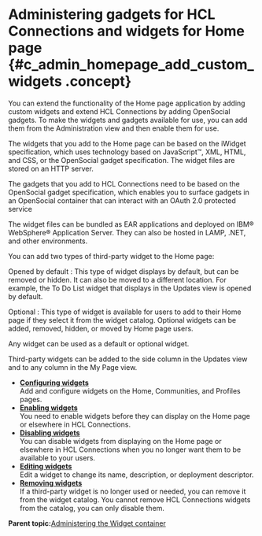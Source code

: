 # Administering gadgets for HCL Connections and widgets for Home page {#c_admin_homepage_add_custom_widgets .concept}

You can extend the functionality of the Home page application by adding custom widgets and extend HCL Connections by adding OpenSocial gadgets. To make the widgets and gadgets available for use, you can add them from the Administration view and then enable them for use.

The widgets that you add to the Home page can be based on the iWidget specification, which uses technology based on JavaScript™, XML, HTML, and CSS, or the OpenSocial gadget specification. The widget files are stored on an HTTP server.

The gadgets that you add to HCL Connections need to be based on the OpenSocial gadget specification, which enables you to surface gadgets in an OpenSocial container that can interact with an OAuth 2.0 protected service

The widget files can be bundled as EAR applications and deployed on IBM® WebSphere® Application Server. They can also be hosted in LAMP, .NET, and other environments.

You can add two types of third-party widget to the Home page:

Opened by default
:   This type of widget displays by default, but can be removed or hidden. It can also be moved to a different location. For example, the To Do List widget that displays in the Updates view is opened by default.

Optional
:   This type of widget is available for users to add to their Home page if they select it from the widget catalog. Optional widgets can be added, removed, hidden, or moved by Home page users.

Any widget can be used as a default or optional widget.

Third-party widgets can be added to the side column in the Updates view and to any column in the My Page view.

-   **[Configuring widgets](../admin/t_admin_homepage_add_widgets.md)**  
Add and configure widgets on the Home, Communities, and Profiles pages.
-   **[Enabling widgets](../admin/t_admin_homepage_enable_widgets.md)**  
You need to enable widgets before they can display on the Home page or elsewhere in HCL Connections.
-   **[Disabling widgets](../admin/t_admin_homepage_disable_widgets.md)**  
You can disable widgets from displaying on the Home page or elsewhere in HCL Connections when you no longer want them to be available to your users.
-   **[Editing widgets](../admin/t_admin_homepage_edit_widgets.md)**  
Edit a widget to change its name, description, or deployment descriptor.
-   **[Removing widgets](../admin/t_admin_homepage_remove_widget.md)**  
If a third-party widget is no longer used or needed, you can remove it from the widget catalog. You cannot remove HCL Connections widgets from the catalog, you can only disable them.

**Parent topic:**[Administering the Widget container](../admin/t_admin_common_widget_container.md)

